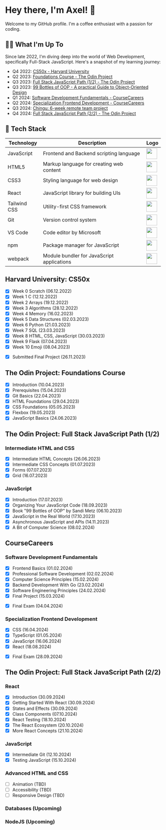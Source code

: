 # Hey there, I'm Axel! 👋

Welcome to my GitHub profile. I'm a coffee enthusiast with a passion for coding.

## 🧑‍💻 What I'm Up To

Since late 2022, I'm diving deep into the world of Web Development, specifically Full-Stack JavaScript. Here's a snapshot of my learning journey:

- Q4 2022: [CS50x - Harvard University](https://cs50.harvard.edu/x/2022/)
- Q2 2023: [Foundations Course - The Odin Project](https://www.theodinproject.com/paths/foundations/courses/foundations)
- Q3 2023: [Full Stack JavaScript Path (1/2) - The Odin Project](https://www.theodinproject.com/paths/full-stack-javascript)
- Q3 2023: [99 Bottles of OOP - A practical Guide to Object-Oriented Design](https://sandimetz.com/99bottles)
- Q1 2024: [Software Development Fundamentals - CourseCareers](https://coursecareers.com/courses/explore/software-dev-fundamentals)
- Q2 2024: [Specialization Frontend Development - CourseCareers](https://coursecareers.com/courses/explore/software-dev-fundamentals)
- Q3 2024: [Chingu: 6-week remote team project](https://www.chingu.io/howItWorks)
- Q4 2024: [Full Stack JavaScript Path (2/2) - The Odin Project](https://www.theodinproject.com/paths/full-stack-javascript)

## 🧱 Tech Stack

| Technology       | Description                                  | Logo                                                                                   |
|------------------|----------------------------------------------|----------------------------------------------------------------------------------------|
| JavaScript       | Frontend and Backend scripting language      | <img src="https://www.svgrepo.com/show/303206/javascript-logo.svg" width="35">         |
| HTML5            | Markup language for creating web content     | <img src="https://www.svgrepo.com/show/452228/html-5.svg" width="35">                  |
| CSS3             | Styling language for web design              | <img src="https://www.svgrepo.com/show/452185/css-3.svg" width="35">                   |
| React            | JavaScript library for building UIs          | <img src="https://www.svgrepo.com/show/452092/react.svg" width="35">                   |
| Tailwind CSS     | Utility-first CSS framework                  | <img src="https://www.svgrepo.com/show/374118/tailwind.svg" width="35">                |
| Git              | Version control system                       | <img src="https://www.svgrepo.com/show/303548/git-icon-logo.svg" width="35">           |
| VS Code          | Code editor by Microsoft                     | <img src="https://www.svgrepo.com/show/303535/visual-studio-code-logo.svg" width="35"> |
| npm              | Package manager for JavaScript               | <img src="https://www.svgrepo.com/show/452077/npm.svg" width="35">                     |
| webpack          | Module bundler for JavaScript applications   | <img src="https://www.svgrepo.com/show/354552/webpack.svg" width="35">                 |

## Harvard University: CS50x

- [x] Week 0 Scratch (06.12.2022)
- [x] Week 1 C (12.12.2022)
- [x] Week 2 Arrays (19.12.2022)
- [x] Week 3 Algorithms (28.12.2022)
- [x] Week 4 Memory (16.02.2023)
- [x] Week 5 Data Structures (02.03.2023)
- [x] Week 6 Python (21.03.2023)
- [x] Week 7 SQL (23.03.2023)
- [x] Week 8 HTML, CSS, JavaScript (30.03.2023)
- [x] Week 9 Flask (07.04.2023)
- [x] Week 10 Emoji (08.04.2023)<p>
- [x] Submitted Final Project (26.11.2023)

## The Odin Project: Foundations Course

- [x] Introduction (10.04.2023)
- [x] Prerequisites (15.04.2023)
- [x] Git Basics (22.04.2023)
- [x] HTML Foundations (29.04.2023)
- [x] CSS Foundations (05.05.2023)
- [x] Flexbox (19.05.2023)
- [x] JavaScript Basics (24.06.2023)

## The Odin Project: Full Stack JavaScript Path (1/2)

### Intermediate HTML and CSS
- [x] Intermediate HTML Concepts (26.06.2023)
- [x] Intermediate CSS Concepts (01.07.2023)
- [x] Forms (07.07.2023)
- [x] Grid (16.07.2023)

### JavaScript
- [x] Introduction (17.07.2023)
- [x] Organizing Your JavaScript Code (18.09.2023)
- [x] Book "99 Bottles of OOP" by Sandi Metz (06.10.2023)
- [x] JavaScript in the Real World (17.10.2023)
- [x] Asynchronous JavaScript and APIs (14.11.2023)
- [x] A Bit of Computer Science (08.02.2024)

## CourseCareers

### Software Development Fundamentals

- [x] Frontend Basics (01.02.2024)
- [x] Professional Software Development (02.02.2024)
- [x] Computer Science Principles (15.02.2024)
- [x] Backend Development With Go (23.02.2024)
- [x] Software Engineering Principles (24.02.2024)
- [x] Final Project (15.03.2024)<p>
- [x] Final Exam (04.04.2024)

### Specialization Frontend Development

- [x] CSS (16.04.2024)
- [x] TypeScript (01.05.2024)
- [x] JavaScript (16.06.2024)
- [x] React (18.08.2024)<p>
- [x] Final Exam (28.09.2024)

## The Odin Project: Full Stack JavaScript Path (2/2)

### React
- [x] Introduction (30.09.2024)
- [x] Getting Started With React (30.09.2024)
- [x] States and Effects (30.09.2024)
- [x] Class Components (07.10.2024)
- [x] React Testing (18.10.2024)
- [x] The React Ecosystem (20.10.2024)
- [x] More React Concepts (21.10.2024)

### JavaScript
- [x] Intermediate Git (12.10.2024)
- [x] Testing JavaScript (15.10.2024)

### Advanced HTML and CSS
- [ ] Animation (TBD)
- [ ] Accessibility (TBD)
- [ ] Responsive Design (TBD)

### Databases (Upcoming)

### NodeJS (Upcoming)

<!-- Feel free to check out the repositories for more details about my projects and progress! -->
